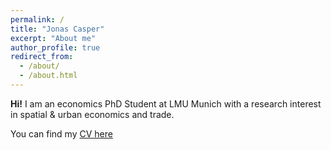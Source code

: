 ```yaml
---
permalink: /
title: "Jonas Casper"
excerpt: "About me"
author_profile: true
redirect_from: 
  - /about/
  - /about.html
---
```


**Hi!**
I am an economics PhD Student at LMU Munich with a research interest in spatial & urban economics and trade.

You can find my [CV here](https://jonascasper.github.io/files/CV_JC.pdf)

